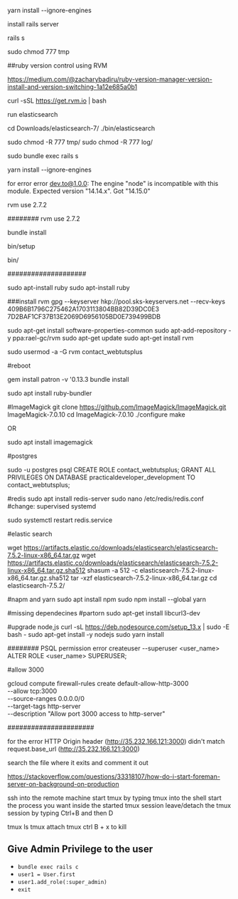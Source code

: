yarn install --ignore-engines

install rails server

rails s

sudo chmod 777 tmp

##ruby version control using RVM

https://medium.com/@zacharybadiru/ruby-version-manager-version-install-and-version-switching-1a12e685a0b1

curl -sSL https://get.rvm.io | bash

run elasticsearch

cd Downloads/elasticsearch-7/ ./bin/elasticsearch

sudo chmod -R 777 tmp/ sudo chmod -R 777 log/

sudo bundle exec rails s

yarn install --ignore-engines

for error error dev.to@1.0.0: The engine "node" is incompatible with this
module. Expected version "14.14.x". Got "14.15.0"

rvm use 2.7.2

######## rvm use 2.7.2

bundle install

bin/setup

bin/

####################

sudo apt-install ruby sudo apt-install ruby

###install rvm gpg --keyserver hkp://pool.sks-keyservers.net --recv-keys
409B6B1796C275462A1703113804BB82D39DC0E3
7D2BAF1CF37B13E2069D6956105BD0E739499BDB

sudo apt-get install software-properties-common sudo apt-add-repository -y
ppa:rael-gc/rvm sudo apt-get update sudo apt-get install rvm

sudo usermod -a -G rvm contact_webtutsplus

#reboot

gem install patron -v '0.13.3 bundle install

sudo apt install ruby-bundler

#ImageMagick git clone https://github.com/ImageMagick/ImageMagick.git
ImageMagick-7.0.10 cd ImageMagick-7.0.10 ./configure make

OR

sudo apt install imagemagick

#postgres

sudo -u postgres psql CREATE ROLE contact_webtutsplus; GRANT ALL PRIVILEGES ON
DATABASE practicaldeveloper_development TO contact_webtutsplus;

#redis sudo apt install redis-server sudo nano /etc/redis/redis.conf #change:
supervised systemd

sudo systemctl restart redis.service

#elastic search

wget
https://artifacts.elastic.co/downloads/elasticsearch/elasticsearch-7.5.2-linux-x86_64.tar.gz
wget
https://artifacts.elastic.co/downloads/elasticsearch/elasticsearch-7.5.2-linux-x86_64.tar.gz.sha512
shasum -a 512 -c elasticsearch-7.5.2-linux-x86_64.tar.gz.sha512 tar -xzf
elasticsearch-7.5.2-linux-x86_64.tar.gz cd elasticsearch-7.5.2/

#napm and yarn sudo apt install npm sudo npm install --global yarn

#missing dependecines #partorn sudo apt-get install libcurl3-dev

#upgrade node,js curl -sL https://deb.nodesource.com/setup_13.x | sudo -E bash -
sudo apt-get install -y nodejs sudo yarn install

######## PSQL permission error createuser --superuser <user_name> ALTER ROLE
<user_name> SUPERUSER;

#allow 3000

gcloud compute firewall-rules create default-allow-http-3000 \
 --allow tcp:3000 \
 --source-ranges 0.0.0.0/0 \
 --target-tags http-server \
 --description "Allow port 3000 access to http-server"

######################

for the error HTTP Origin header (http://35.232.166.121:3000) didn't match
request.base_url (http://35.232.166.121:3000)

search the file where it exits and comment it out

https://stackoverflow.com/questions/33318107/how-do-i-start-foreman-server-on-background-on-production

ssh into the remote machine start tmux by typing tmux into the shell start the
process you want inside the started tmux session leave/detach the tmux session
by typing Ctrl+B and then D

tmux ls tmux attach tmux ctrl B + x to kill

## Give Admin Privilege to the user

- `bundle exec rails c`
- `user1 = User.first`
- `user1.add_role(:super_admin)`
- `exit`
